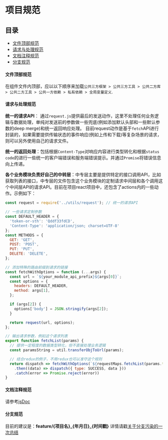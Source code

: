 # 项目规范

## 目录

* [文件顶部规范](#rule)
* [请求与处理规范](#request)
* [文档注释规范](#doc)
* [分支规范](#branch)

#### <a name="rule">文件顶部规范</a>

在组件文件内顶部，应以以下顺序来加载`公共三方框架 > 公共三方工具 > 公共二方库 > 公共二方工具 > 公共一方依赖 > 私有依赖 > 全局变量定义`.

#### <a name="request">请求与处理规范</a>

**统一的请求API**： 通过`request.js`提供最后的发送动作，这里不处理任何业务逻辑与数据处理，单纯对发送前的参数做一些兜底(例如添加默认头部和一些默认参数的deep merge)和统一返回响应处理。
目前request动作是基于`fetch`API进行封装的，如果需要提供传输状态的事件响应(例如上传和下载)等复杂场景的请求，则可以另外使用自己的请求文件。

**统一的返回处理**：包括根据`Content-Type`对响应内容进行类型转化和根据`status code`的进行一些统一的客户端错误和服务端错误提示。并通过`Promise`将错误信息向上传递。

**各个业务模块负责好自己的中转层**：中专层主要是提供特定的接口调用API，比如获取列表的接口，中专层的文件包含这个业务模块的定制请求中间层和各个调用这个中间层API的请求API。目前在项目react项目中，还包含了actions内的一些动作。示例如下：
```javascript
const request = require('../utils/request'); // 统一的请求API

// 一些请求定制参数
const DEFAULT_HEADER = {
  'token-or-sth': 'Qddf33fdCD',
  'Content-Type': 'application/json; charset=UTF-8'
};
const METHODS = {
  GET: 'GET',
  POST: 'POST',
  PUT: 'PUT',
  DELETE: 'DELETE',
};

// 添加特殊的路由前缀到请求的链接
const fetchWithOptions = function (...args) {
  const url = `${your_module_api_prefix}${args[0]}`;
  const options = {
    headers: DEFAULT_HEADER,
    method: args[1],
  };

  if (args[2]) {
    options['body'] = JSON.stringify(args[2]);
  }

  return request(url, options);
};

// 输出请求参数，例如这个请求列表
export function fetchList(params) {
  // 提供一定程度的数据类型转化，但不直接处理业务逻辑
  const paramsString = util.transferObjToUrl(params);

  // 结合redux的例子，不用redux也可以准守这个规则
  return dispatch => fetchWithOptions(`${requestMaps.fetchList(params.tenantId)}?${paramsString}`, METHODS.GET, '')
    .then((data) => dispatch({ type: SUCCESS, data }))
    .catch(error => Promise.reject(error))
}
```

#### <a name="doc">文档注释规范</a>
请参考[jsDoc](http://usejsdoc.org/index.html)

#### <a name="branch">分支规范</a>
目前的建议是：**feature/{项目名}\_{年月日}\_{时间戳}**
详情请戳[关于分支污染的一次总结](https://wiki.sankuai.com/pages/viewpage.action?pageId=1016862517)
